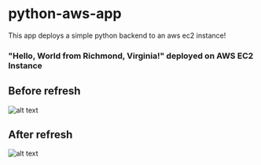 # python-aws-app

This app deploys a simple python backend to an aws ec2 instance!

### "Hello, World from Richmond, Virginia!" deployed on AWS EC2 Instance

## Before refresh

![alt text](<public/Screenshot 2025-06-10 at 11.39.12 AM.png>)

## After refresh

![alt text](<public/Screenshot 2025-06-10 at 11.39.21 AM.png>)
